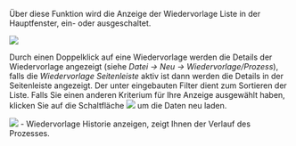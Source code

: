Über diese Funktion wird die Anzeige der Wiedervorlage Liste in der Hauptfenster, ein- oder ausgeschaltet. 

![](http://xpecto.github.io/docs/img/img_1439993705072.png)

Durch einen Doppelklick auf eine Wiedervorlage werden die Details der Wiedervorlage angezeigt (siehe *Datei → Neu → Wiedervorlage/Prozess*), falls die *Wiedervorlage Seitenleiste* aktiv ist dann werden die Details in der Seitenleiste angezeigt.
Der unter eingebauten Filter dient zum Sortieren der Liste. Falls Sie einen anderen Kriterium für Ihre Anzeige ausgewählt haben, klicken Sie auf die Schaltfläche ![](http://xpecto.github.io/docs/img/img_1439994170249.png) um die Daten neu laden.


![](http://xpecto.github.io/docs/img/img_1439994083070.png) - Wiedervorlage Historie anzeigen, zeigt Ihnen der Verlauf des Prozesses.
